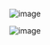 ![image](https://github.com/user-attachments/assets/616e7961-ca04-426e-9a59-289470fa2186)




![image](https://github.com/user-attachments/assets/66cdc812-a257-40fc-9c26-8d307b022195)
